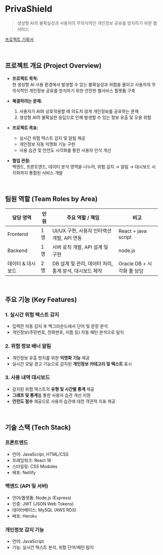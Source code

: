 # PrivaShield
> 생성형 AI의 불확실성과 사용자의 무의식적인 개인정보 공유를 방지하기 위한 웹 서비스


[프로젝트 기획서](https://drive.google.com/file/d/1pJZ_LogHsp5zi01qrFAyk8xRIsSSPLY2/view?usp=sharing)

<br>

## 프로젝트 개요 (Project Overview)

- **프로젝트 목적:**  
  현 생성형 AI 사용 환경에서 발생할 수 있는 불확실성과 위험을 줄이고 사용자의 무의식적인 개인정보 공유를 방지하기 위한 안전한 웹서비스 플랫폼 구축

- **해결하려는 문제:**  
  1. 사용자가 AI와 상호작용할 때 의도치 않게 개인정보를 공유하는 문제  
  2. 생성형 AI의 불확실한 응답으로 인해 발생할 수 있는 정보 유출 및 오용 위험  

- **프로젝트 목표:**  
  - 실시간 위험 텍스트 감지 및 알림 제공  
  - 개인정보 자동 익명화 기능 구현  
  - 사용 습관 및 안전도 시각화를 통한 사용자 인식 개선  

- **협업 관점:**  
  백엔드, 프론트엔드, 데이터 분석 영역을 나누어, 위험 감지 → 알림 → 대시보드 시각화까지 통합된 서비스 개발

<br>

## 팀원 역할 (Team Roles by Area)
| 담당 영역 | 인원 | 주요 역할 / 책임 | 비고 |
|-----------|------|----------------|------|
| Frontend | 1명 | UI/UX 구현, 사용자 인터랙션 개발, API 연동 | React + java script |
| Backend | 1명 | 서버 로직 개발, API 설계 및 구현 | node.js |
| 데이터 & 대시보드 | 2명 | DB 설계 및 관리, 데이터 처리, 통계 분석, 대시보드 제작 | Oracle DB + 시각화 툴 담당 |

<br>

## 주요 기능 (Key Features)

### 1. 실시간 위험 텍스트 감지
- 입력란 자동 감지 후 백그라운드에서 단어 및 문장 분석
- 개인정보(주민번호, 전화번호, 이름 등) 자동 패턴 분석으로 탐지

### 2. 위험 정보 배너 알림
- 개인정보 유출 방지를 위한 **익명화 기능** 제공
- 실시간 모달 경고 기능으로 감지된 **개인정보 카테고리 및 텍스트** 표시

### 3. 사용 내역 대시보드
- 감지된 위험 텍스트의 **유형 및 시간별 통계** 제공
- **그래프 및 통계**를 통한 사용자 습관 개선 지원
- **안전도 점수** 제공으로 사용자 습관에 대한 객관적 지표 제공

<br>

## 기술 스택 (Tech Stack)

### 프론트엔드
- 언어: JavaScript, HTML/CSS  
- 프레임워크: React 18  
- 스타일링: CSS Modules  
- 배포: Netlify  

### 백엔드 (API 및 서버)
- 언어/플랫폼: Node.js (Express)  
- 인증: JWT (JSON Web Tokens)  
- 데이터베이스: MySQL (AWS RDS)  
- 배포: Heroku  

### 개인정보 감지 기능
- 언어: JavaScript  
- 기능: 실시간 텍스트 분석, 위험 단어/패턴 탐지  




